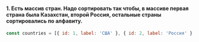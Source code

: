 #### 1. Есть массив стран. Надо сортировать так чтобы, в массиве первая страна была Казахстан, второй Россия, остальные страны сортировались по алфавиту.
```js
const countries = [{ id: 1, label: 'США' }, { id: 2, label: 'Россия' }, { id: 3, label: 'Корея' }, { id: 4, label: 'Казахстан' }, { id: 5, label: 'Узбекистан' }]
```
